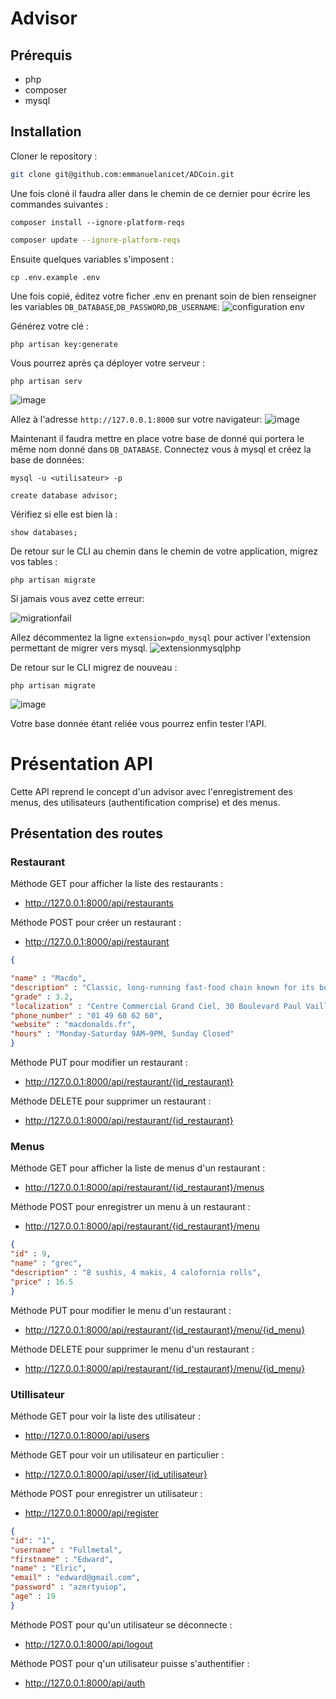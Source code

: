 # Advisor 

## Prérequis

- php 
- composer 
- mysql

## Installation 

Cloner le repository : 
```bash
git clone git@github.com:emmanuelanicet/ADCoin.git
```

Une fois cloné il faudra aller dans le chemin de ce dernier pour écrire les commandes suivantes : 
```
composer install --ignore-platform-reqs
```
```bash
composer update --ignore-platform-reqs
```

Ensuite quelques variables s'imposent : 
```
cp .env.example .env
```

Une fois copié, éditez votre ficher .env en prenant soin de bien renseigner les variables `DB_DATABASE`,`DB_PASSWORD`,`DB_USERNAME`: 
![configuration  env](https://user-images.githubusercontent.com/92017625/165823016-35d15574-5ca3-400f-bed2-1def07bef89c.png)

Générez votre clé : 

```php artisan key:generate```

Vous pourrez après ça déployer votre serveur :
```
php artisan serv
```
![image](https://user-images.githubusercontent.com/92017625/165823369-007a3ea6-a848-4267-9f10-be8104c0d2ec.png)

Allez à l'adresse `http://127.0.0.1:8000` sur votre navigateur: 
![image](https://user-images.githubusercontent.com/92017625/165823561-fc7db02c-36fb-47e2-bb6c-b131e104d3c3.png)

Maintenant il faudra mettre en place votre base de donné qui portera le même nom donné dans `DB_DATABASE`. Connectez vous à mysql et créez la base de données: 
```
mysql -u <utilisateur> -p
```
```
create database advisor;
```
Vérifiez si elle est bien là : 
```
show databases;
```

De retour sur le CLI au chemin dans le chemin de votre application, migrez vos tables : 
```
php artisan migrate
```

Si jamais vous avez cette erreur: 

![migrationfail](https://user-images.githubusercontent.com/92017625/165824589-68b0c637-8770-4d9e-a79d-f17ed4ef7811.png)

Allez décommentez la ligne `extension=pdo_mysql` pour activer l'extension permettant de migrer vers mysql. 
![extensionmysqlphp](https://user-images.githubusercontent.com/92017625/165824997-4226d054-3e3c-497b-9c16-c186b8b60cc0.png)

De retour sur le CLI migrez de nouveau : 
```
php artisan migrate
```

![image](https://user-images.githubusercontent.com/92017625/165825294-a8692222-49b8-4232-86ba-3d5c997484b7.png)

Votre base donnée étant reliée vous pourrez enfin tester l'API.

# Présentation API 

Cette API reprend le concept d'un advisor avec l'enregistrement des menus, des utilisateurs (authentification comprise) et des menus. 

## Présentation des routes

### Restaurant 

Méthode GET pour afficher la liste des restaurants : 

- http://127.0.0.1:8000/api/restaurants

Méthode POST pour créer un restaurant : 

- http://127.0.0.1:8000/api/restaurant
```json
{

"name" : "Macdo",
"description" : "Classic, long-running fast-food chain known for its burgers, fries & shakes.",
"grade" : 3.2,
"localization" : "Centre Commercial Grand Ciel, 30 Boulevard Paul Vaillant Couturier, 94200 Ivry-sur-Seine",
"phone_number" : "01 49 60 62 60",
"website" : "macdonalds.fr",
"hours" : "Monday-Saturday 9AM–9PM, Sunday Closed"
}
```

Méthode PUT pour modifier un restaurant : 

- http://127.0.0.1:8000/api/restaurant/{id_restaurant}

Méthode DELETE pour supprimer un restaurant : 

- http://127.0.0.1:8000/api/restaurant/{id_restaurant}

### Menus

Méthode GET pour afficher la liste de menus d'un restaurant : 

- http://127.0.0.1:8000/api/restaurant/{id_restaurant}/menus 

Méthode POST pour enregistrer un menu à un restaurant : 

- http://127.0.0.1:8000/api/restaurant/{id_restaurant}/menu

```json
{
"id" : 9,
"name" : "grec",
"description" : "8 sushis, 4 makis, 4 calofornia rolls",
"price" : 16.5
}
```

Méthode PUT pour modifier le menu d'un restaurant : 

- http://127.0.0.1:8000/api/restaurant/{id_restaurant}/menu/{id_menu}

Méthode DELETE pour supprimer le menu d'un restaurant : 

- http://127.0.0.1:8000/api/restaurant/{id_restaurant}/menu/{id_menu}

### Utillisateur 

Méthode GET pour voir la liste des utilisateur : 

- http://127.0.0.1:8000/api/users

Méthode GET pour voir un utilisateur en particulier : 

- http://127.0.0.1:8000/api/user/{id_utilisateur}

Méthode POST pour enregistrer un utilisateur : 

- http://127.0.0.1:8000/api/register

```json
{
"id": "1",
"username" : "Fullmetal",
"firstname" : "Edward",
"name" : "Elric",
"email" : "edward@gmail.com", 
"password" : "azertyuiop",
"age" : 19
}
```

Méthode POST pour qu'un utilisateur se déconnecte : 

- http://127.0.0.1:8000/api/logout  

Méthode POST pour q'un utilisateur puisse s'authentifier : 

- http://127.0.0.1:8000/api/auth








